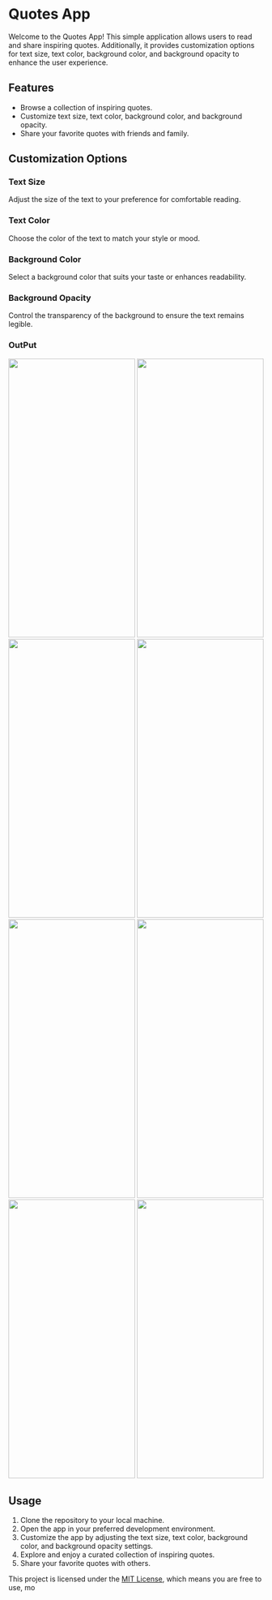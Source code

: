 # Quotes App

Welcome to the Quotes App! This simple application allows users to read and share inspiring quotes. Additionally, it provides customization options for text size, text color, background color, and background opacity to enhance the user experience.

## Features

- Browse a collection of inspiring quotes.
- Customize text size, text color, background color, and background opacity.
- Share your favorite quotes with friends and family.

## Customization Options

### Text Size

Adjust the size of the text to your preference for comfortable reading.

### Text Color

Choose the color of the text to match your style or mood.

### Background Color

Select a background color that suits your taste or enhances readability.

### Background Opacity

Control the transparency of the background to ensure the text remains legible.

### OutPut 
<img src="https://github.com/Vinisha0306/quotes/assets/143987696/46306cbb-9010-49f1-a19f-f465bef16ba3" width="250" height="550">
<img src="https://github.com/Vinisha0306/quotes/assets/143987696/e820da60-0e8d-4948-9764-81ec2ccded74" width="250" height="550">
<img src="https://github.com/Vinisha0306/quotes/assets/143987696/94381ca5-bd2a-4e36-86f1-f913c097a2f0" width="250" height="550">
<img src="https://github.com/Vinisha0306/quotes/assets/143987696/d4217339-54e0-433c-a4a6-77c1851d3213" width="250" height="550">
<img src="https://github.com/Vinisha0306/quotes/assets/143987696/d0c2502d-a355-43e6-8457-48bc1558eb20" width="250" height="550">
<img src="https://github.com/Vinisha0306/quotes/assets/143987696/8874079f-82af-4a94-a450-15691f0b0b45" width="250" height="550">
<img src="https://github.com/Vinisha0306/quotes/assets/143987696/bb836b30-430d-4f2a-83c1-13be375d8cfb" width="250" height="550">
<img src="https://github.com/Vinisha0306/quotes/assets/143987696/9d17f6ee-eee7-4ac9-a272-f8b444e749bc" width="250" height="550">

## Usage

1. Clone the repository to your local machine.
2. Open the app in your preferred development environment.
3. Customize the app by adjusting the text size, text color, background color, and background opacity settings.
4. Explore and enjoy a curated collection of inspiring quotes.
5. Share your favorite quotes with others.


This project is licensed under the [MIT License](link_to_license), which means you are free to use, mo
